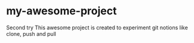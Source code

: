 # my-awesome-project

Second try
This awesome project is created to experiment git notions like clone, push and pull
